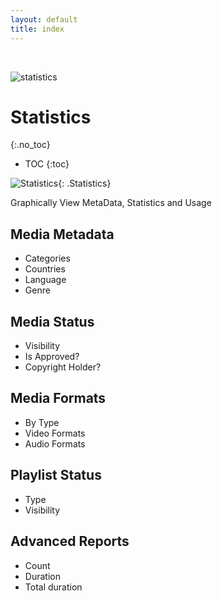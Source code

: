 ```yaml
---
layout: default
title: index
---
```

<br/>

![statistics](https://user-images.githubusercontent.com/4603894/210111285-e76b5925-0501-44e4-9aaf-ff0894f7fb3c.png)

# Statistics 
{:.no_toc}

* TOC
{:toc}

![ Statistics](img/statistics.png ){: .Statistics}

Graphically View MetaData, Statistics and Usage

## Media Metadata
* Categories
* Countries
* Language
* Genre

## Media Status
* Visibility
* Is Approved?
* Copyright Holder?

## Media Formats
* By Type
* Video Formats
* Audio Formats

## Playlist Status
* Type
* Visibility

## Advanced Reports
* Count
* Duration
* Total duration



